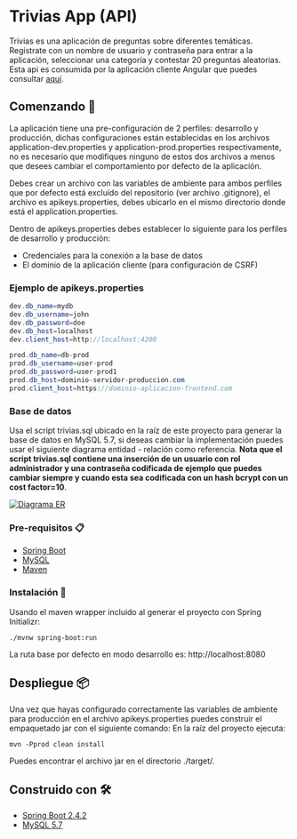 # Trivias App (API)
Trivias es una aplicación de preguntas sobre diferentes temáticas. Registrate con un nombre de usuario y contraseña para entrar a la aplicación, seleccionar una categoría y contestar 20 preguntas aleatorias.
Esta api es consumida por la aplicación cliente Angular que puedes consultar [aquí](https://github.com/AlejandroCN/trivias-frontend "aquí").
## Comenzando 🚀
La aplicación tiene una pre-configuración de 2 perfiles: desarrollo y producción, dichas configuraciones están establecidas en los archivos application-dev.properties y application-prod.properties respectivamente, no es necesario que modifiques ninguno de estos dos archivos a menos que desees cambiar el comportamiento por defecto de la aplicación.

Debes crear un archivo con las variables de ambiente para ambos perfiles que por defecto está excluído del repositorio (ver archivo .gitignore), el archivo es apikeys.properties, debes ubicarlo en el mismo directorio donde está el application.properties.

Dentro de apikeys.properties debes establecer lo siguiente para los perfiles de desarrollo y producción:
- Credenciales para la conexión a la base de datos
- El dominio de la aplicación cliente (para configuración de CSRF)

### Ejemplo de apikeys.properties
```java
dev.db_name=mydb
dev.db_username=john
dev.db_password=doe
dev.db_host=localhost
dev.client_host=http://localhost:4200

prod.db_name=db-prod
prod.db_username=user-prod
prod.db_password=user-prod1
prod.db_host=dominio-servidor-produccion.com
prod.client_host=https://dominio-aplicacion-frontend.com
```
### Base de datos
Usa el script trivias.sql ubicado en la raíz de este proyecto para generar la base de datos en MySQL 5.7, si deseas cambiar la implementación puedes usar el siguiente diagrama entidad - relación como referencia.
**Nota que el script trivias.sql contiene una inserción de un usuario con rol administrador y una contraseña codificada de ejemplo que puedes cambiar siempre y cuando esta sea codificada con un hash bcrypt con un cost factor=10**.

[![Diagrama ER](https://drive.google.com/uc?id=1cuzHhoNV02XgjbtD5UUyl9OxY1QRXdl7 "Diagrama ER")](https://drive.google.com/uc?id=1cuzHhoNV02XgjbtD5UUyl9OxY1QRXdl7")
### Pre-requisitos 📋

* [Spring Boot](https://spring.io/projects/spring-boot "Spring Boot")
* [MySQL](https://dev.mysql.com/downloads/mysql/5.7.html "MySQL")
* [Maven](https://maven.apache.org/ "Maven")

### Instalación 🔧
Usando el maven wrapper incluido al generar el proyecto con Spring Initializr:
```
./mvnw spring-boot:run
```
La ruta base por defecto en modo desarrollo es: http://localhost:8080
## Despliegue 📦
Una vez que hayas configurado correctamente las variables de ambiente para producción en el archivo apikeys.properties puedes construir el empaquetado jar con el siguiente comando:
En la raíz del proyecto ejecuta:
```
mvn -Pprod clean install
```
Puedes encontrar el archivo jar en el directorio ./target/.

## Construido con 🛠️

* [Spring Boot 2.4.2](https://spring.io/projects/spring-boot "Spring Boot 2.4.2")
* [MySQL 5.7](https://dev.mysql.com/downloads/mysql/5.7.html "MySQL 5.7")